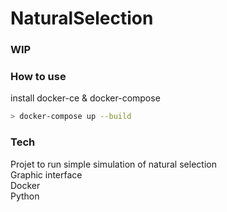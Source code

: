 # NaturalSelection

### WIP

### How to use
install docker-ce & docker-compose
```bash
> docker-compose up --build
```

### Tech

Projet to run simple simulation of natural selection\
Graphic interface\
Docker\
Python 
